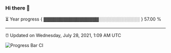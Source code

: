 ### Hi there 👋

⏳ Year progress { ▓▓▓▓▓▓▓▓▓▓▓▓▓▓▓▓▓░░░░░░░░░░░░░ } 57.00 %

---

⏰ Updated on Wednesday, July 28, 2021, 1:09 AM UTC

![Progress Bar CI](https://github.com/arthurbuhl/arthurbuhl/workflows/Progress%20Bar%20CI/badge.svg)
